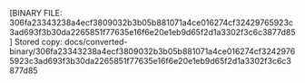 [BINARY FILE: 306fa23343238a4ecf3809032b3b05b881071a4ce016274cf32429765923c3ad693f3b30da2265851f77635e16f6e20e1eb9d65f2d1a3302f3c6c3877d85]
Stored copy: docs/converted-binary/306fa23343238a4ecf3809032b3b05b881071a4ce016274cf32429765923c3ad693f3b30da2265851f77635e16f6e20e1eb9d65f2d1a3302f3c6c3877d85
